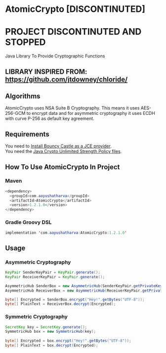 # AtomicCrypto [DISCONTINUTED]
# PROJECT DISCONTINUTED AND STOPPED
Java Library To Provide Cryptographic Functions


## LIBRARY INSPIRED FROM: https://github.com/jtdowney/chloride/



## Algorithms
AtomicCrypto uses NSA Suite B Cryptography. This means it uses AES-256-GCM to encrypt data and for asymmetric cryptography it uses ECDH with curve P-256 as default key agreement.

## Requirements
You need to [Install Bouncy Castle as a JCE provider](http://www.bouncycastle.org/wiki/display/JA1/Provider+Installation). <br />
You need the [Java Crypto Unlimited Strength Policy files](https://www.oracle.com/technetwork/java/javase/downloads/jce8-download-2133166.html).

## How To Use AtomicCrypto In Project
### Maven
```Java
<dependency>
  <groupId>com.aayushatharva</groupId>
  <artifactId>AtomicCrypto</artifactId>
  <version>1.2.1.0</version>
</dependency>
```

### Gradle Groovy DSL
```Java
implementation 'com.aayushatharva:AtomicCrypto:1.2.1.0'
```

## Usage
### Asymmetric Cryptography
```Java
KeyPair SenderKeyPair = KeyPair.generate();
KeyPair ReceiverKeyPair = KeyPair.generate();

AsymmetricHub SenderBox = new AsymmetricHub(SenderKeyPair.getPrivateKey(), ReceiverKeyPair.getPublicKey());
AsymmetricHub ReceiverBox = new AsymmetricHub(ReceiverKeyPair.getPrivateKey(), SenderKeyPair.getPublicKey());

byte[] Encrypted = SenderBox.encrypt("Hey!".getBytes("UTF-8"));
byte[] PlainText = ReceiverBox.decrypt(Encrypted);
```

### Symmetric Cryptography
```Java
SecretKey key = SecretKey.generate();
SymmetricHub box = new SymmetricHub(key);
         
byte[] Encrypted = box.encrypt("Hey!".getBytes("UTF-8"));
byte[] PlainText = box.decrypt(Encrypted);	
```
